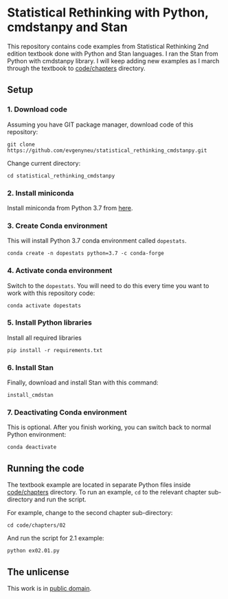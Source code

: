 # Statistical Rethinking with Python, cmdstanpy and Stan

This repository contains code examples from Statistical Rethinking 2nd edition textbook done with Python and Stan languages. I ran the Stan from Python with cmdstanpy library. I will keep adding new examples as I march through the textbook to [code/chapters](code/chapters) directory.

## Setup

### 1. Download code

Assuming you have GIT package manager, download code of this repository:

```
git clone https://github.com/evgenyneu/statistical_rethinking_cmdstanpy.git
```

Change current directory:

```
cd statistical_rethinking_cmdstanpy
```

### 2. Install miniconda

Install miniconda from Python 3.7 from [here](https://docs.conda.io/en/latest/miniconda.html).


### 3. Create Conda environment

This will install Python 3.7 conda environment called `dopestats`.

```
conda create -n dopestats python=3.7 -c conda-forge
```

### 4. Activate conda environment

Switch to the `dopestats`. You will need to do this every time you want to work with this repository code:

```
conda activate dopestats
```

### 5. Install Python libraries

Install all required libraries

```
pip install -r requirements.txt
```

### 6. Install Stan

Finally, download and install Stan with this command:

```
install_cmdstan
```

### 7. Deactivating Conda environment


This is optional. After you finish working, you can switch back to normal Python environment:

```
conda deactivate
```

## Running the code

The textbook example are located in separate Python files inside [code/chapters](code/chapters) directory. To run an example, `cd` to the relevant chapter sub-directory and run the script.

For example, change to the second chapter sub-directory:

```
cd code/chapters/02
```

And run the script for 2.1 example:

```
python ex02.01.py
```

## The unlicense

This work is in [public domain](LICENSE).
